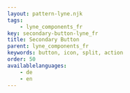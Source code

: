 ```yaml
---
layout: pattern-lyne.njk
tags: 
    - lyne_components_fr
key: secondary-button-lyne_fr
title: Secondary Button
parent: lyne_components_fr
keywords: button, icon, split, action
order: 50
availablelanguages: 
    - de
    - en
---
```

